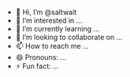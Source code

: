 - 👋 Hi, I’m @saltwait
- 👀 I’m interested in ...
- 🌱 I’m currently learning ...
- 💞️ I’m looking to collaborate on ...
- 📫 How to reach me ...
- 😄 Pronouns: ...
- ⚡ Fun fact: ...

<!---
saltwait/saltwait is a ✨ special ✨ repository because its `README.md` (this file) appears on your GitHub profile.
You can click the Preview link to take a look at your changes.
--->
